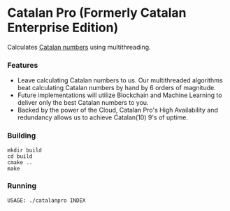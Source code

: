 # Catalan Pro (Formerly Catalan Enterprise Edition)

Calculates [Catalan numbers][wiki] using multithreading.

### Features

* Leave calculating Catalan numbers to us. Our multithreaded algorithms beat
  calculating Catalan numbers by hand by 6 orders of magnitude.
* Future implementations will utilize Blockchain and Machine Learning to deliver
  only the best Catalan numbers to you.
* Backed by the power of the Cloud, Catalan Pro's High Availability and
  redundancy allows us to achieve Catalan(10) 9's of uptime.


### Building

    mkdir build
    cd build
    cmake ..
    make

### Running

    USAGE: ./catalanpro INDEX

[wiki]: https://en.wikipedia.org/wiki/Catalan_number
